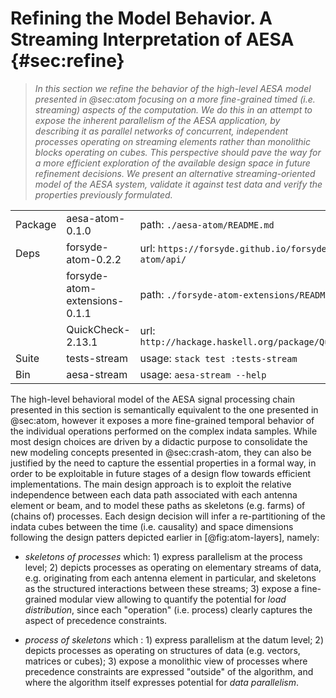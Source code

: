 # Refining the Model Behavior. A Streaming Interpretation of AESA {#sec:refine}

> _In this section we refine the behavior of the high-level AESA model presented in
> @sec:atom focusing on a more fine-grained timed (i.e. streaming) aspects of the
> computation. We do this in an attempt to expose the inherent parallelism of the AESA
> application, by describing it as parallel networks of concurrent, independent
> processes operating on streaming elements rather than monolithic blocks operating
> on cubes. This perspective should pave the way for a more efficient exploration of
> the available design space in future refinement decisions. We present an alternative
> streaming-oriented model of the AESA system, validate it against test data and
> verify the properties previously formulated._

|         |                               |                                                      |
| -----   | ----------------------------- | --------------------------------------------------   |
| Package | aesa-atom-0.1.0               | path: `./aesa-atom/README.md`                        |
| Deps    | forsyde-atom-0.2.2            | url: `https://forsyde.github.io/forsyde-atom/api/`   |
|         | forsyde-atom-extensions-0.1.1 | path: `./forsyde-atom-extensions/README.md`          |
|         | QuickCheck-2.13.1             | url: `http://hackage.haskell.org/package/QuickCheck` |
| Suite   | tests-stream                  | usage: `stack test :tests-stream`                    |
| Bin     | aesa-stream                   | usage: `aesa-stream --help`                          |

The high-level behavioral model of the AESA signal processing chain presented in this
section is semantically equivalent to the one presented in @sec:atom, however it
exposes a more fine-grained temporal behavior of the individual operations performed
on the complex indata samples. While most design choices are driven by a didactic
purpose to consolidate the new modeling concepts presented in @sec:crash-atom, they
can also be justified by the need to capture the essential properties in a formal way,
in order to be exploitable in future stages of a design flow towards efficient
implementations.  The main design approach is to exploit the relative independence
between each data path associated with each antenna element or beam, and to model
these paths as skeletons (e.g. farms) of (chains of) processes. Each design decision
will infer a re-partitioning of the indata cubes between the time (i.e. causality) and
space dimensions following the design patters depicted earlier in [@fig:atom-layers],
namely:

* _skeletons of processes_ which: 1) express parallelism at the process level; 2)
  depicts processes as operating on elementary streams of data, e.g. originating from
  each antenna element in particular, and skeletons as the structured interactions
  between these streams; 3) expose a fine-grained modular view allowing to quantify
  the potential for _load distribution_, since each "operation" (i.e. process) clearly
  captures the aspect of precedence constraints.

* _process of skeletons_ which : 1) express parallelism at the datum level; 2) depicts
  processes as operating on structures of data (e.g. vectors, matrices or cubes); 3)
  expose a monolithic view of processes where precedence constraints are expressed
  "outside" of the algorithm, and where the algorithm itself expresses potential for
  _data parallelism_.
